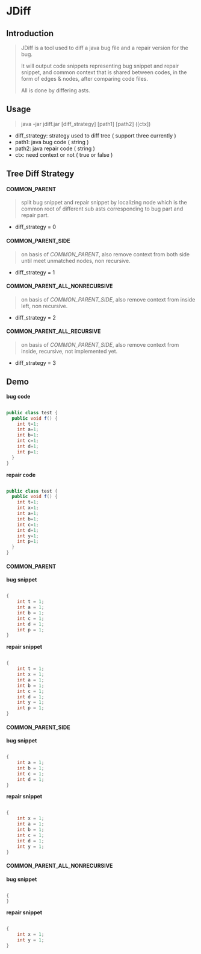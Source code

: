 # JDiff

## Introduction

> JDiff is a tool used to diff a java bug file and a repair version for the bug.  
> 
> It will output code snippets representing bug snippet and repair snippet, and common context that is shared between codes, in the form of edges & nodes, after comparing code files. 
> 
> All is done by differing asts.

## Usage

> java -jar jdiff.jar [diff_strategy] [path1] [path2] ([ctx])
+ diff_strategy: strategy used to diff tree ( support three currently )
+ path1: java bug code ( string )
+ path2: java repair code ( string )
+ ctx: need context or not ( true or false )

## Tree Diff Strategy
#### COMMON_PARENT
> split bug snippet and repair snippet by localizing node which is the common root of different sub asts corresponding to bug part and repair part.

+ diff_strategy = 0

#### COMMON_PARENT_SIDE
> on basis of *COMMON_PARENT*, also remove context from both side until meet unmatched nodes, non recursive.
+ diff_strategy = 1

#### COMMON_PARENT_ALL_NONRECURSIVE
> on basis of *COMMON_PARENT_SIDE*, also remove context from inside left, non recursive.
+ diff_strategy = 2

#### COMMON_PARENT_ALL_RECURSIVE
> on basis of *COMMON_PARENT_SIDE*, also remove context from inside, recursive, not implemented yet.
+ diff_strategy = 3

## Demo
**bug code**
```java

public class test {
  public void f() {
    int t=1;
    int a=1;
    int b=1;
    int c=1;
    int d=1;
    int p=1;
  }
}

```
**repair code**
```java

public class test {
  public void f() {
    int t=1;
    int x=1;
    int a=1;
    int b=1;
    int c=1;
    int d=1;
    int y=1;
    int p=1;
  }
}

```
#### COMMON_PARENT
**bug snippet**
```java

{
    int t = 1;
    int a = 1;
    int b = 1;
    int c = 1;
    int d = 1;
    int p = 1;
}

```

**repair snippet**
```java

{
    int t = 1;
    int x = 1;
    int a = 1;
    int b = 1;
    int c = 1;
    int d = 1;
    int y = 1;
    int p = 1;
}

```

#### COMMON_PARENT_SIDE
**bug snippet**

```java

{
    int a = 1;
    int b = 1;
    int c = 1;
    int d = 1;
}

```

**repair snippet**
```java

{
    int x = 1;
    int a = 1;
    int b = 1;
    int c = 1;
    int d = 1;
    int y = 1;
}

```

#### COMMON_PARENT_ALL_NONRECURSIVE
**bug snippet**
```java

{
}

```

**repair snippet**
```java

{
    int x = 1;
    int y = 1;
}

```